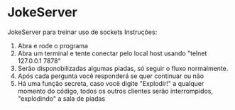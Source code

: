 # JokeServer
JokeServer para treinar uso de sockets
Instruções: 
1. Abra e rode o programa
2. Abra um terminal e tente conectar pelo local host usando "telnet 127.0.0.1 7878"
3. Serão disponobilizadas algumas piadas, só seguir o fluxo normalmente.
4. Após cada pergunta você responderá se quer continuar ou não
5. Há uma função secreta, caso você digite "Explodir!" a qualquer momento do código, todos os outros clientes serão interrompidos, "explodindo" a sala de piadas
